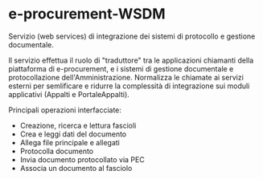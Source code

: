 # e-procurement-WSDM
Servizio (web services) di integrazione dei sistemi di protocollo e gestione documentale.

Il servizio effettua il ruolo di "traduttore" tra le applicazioni chiamanti della piattaforma di e-procurement, e i sistemi di gestione documentale e protocollazione dell'Amministrazione.
Normalizza le chiamate ai servizi esterni per semlificare e ridurre la complessità di integrazione sui moduli applicativi (Appalti e PortaleAppalti).

Principali operazioni interfacciate:
- Creazione, ricerca e lettura fascioli
- Crea e leggi dati del documento
- Allega file principale e allegati
- Protocolla documento
- Invia documento protocollato via PEC
- Associa un documento al fasciolo